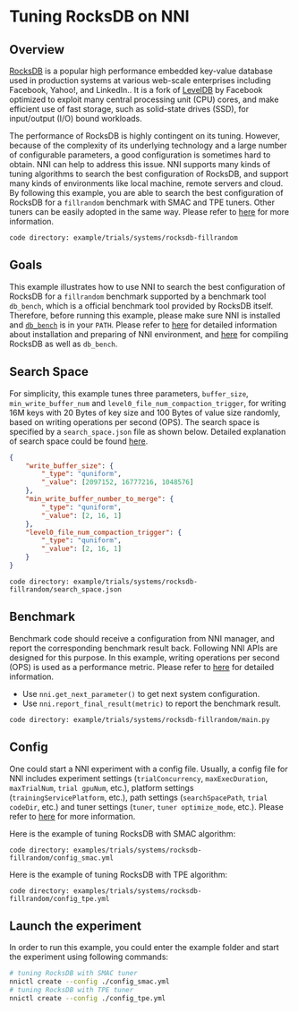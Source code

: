 # Tuning RocksDB on NNI

## Overview

[RocksDB](https://github.com/facebook/rocksdb) is a popular high performance embedded key-value database used in production systems at various web-scale enterprises including Facebook, Yahoo!, and LinkedIn.. It is a fork of [LevelDB](https://github.com/google/leveldb) by Facebook optimized to exploit many central processing unit (CPU) cores, and make efficient use of fast storage, such as solid-state drives (SSD), for input/output (I/O) bound workloads.

The performance of RocksDB is highly contingent on its tuning. However, because of the complexity of its underlying technology and a large number of configurable parameters, a good configuration is sometimes hard to obtain. NNI can help to address this issue. NNI supports many kinds of tuning algorithms to search the best configuration of RocksDB, and support many kinds of environments like local machine, remote servers and cloud. By following this example, you are able to search the best configuration of RocksDB for a `fillrandom` benchmark with SMAC and TPE tuners. Other tuners can be easily adopted in the same way. Please refer to [here](../Tuner/BuiltinTuner.md) for more information.

`code directory: example/trials/systems/rocksdb-fillrandom`

## Goals

This example illustrates how to use NNI to search the best configuration of RocksDB for a `fillrandom` benchmark supported by a benchmark tool `db_bench`, which is a official benchmark tool provided by RocksDB itself. Therefore, before running this example, please make sure NNI is installed and [`db_bench`](https://github.com/facebook/rocksdb/wiki/Benchmarking-tools) is in your `PATH`. Please refer to [here](../Tutorial/QuickStart.md) for detailed information about installation and preparing of NNI environment, and [here](https://github.com/facebook/rocksdb/blob/master/INSTALL.md) for compiling RocksDB as well as `db_bench`.

## Search Space

For simplicity, this example tunes three parameters, `buffer_size`, `min_write_buffer_num` and `level0_file_num_compaction_trigger`, for writing 16M keys with 20 Bytes of key size and 100 Bytes of value size randomly, based on writing operations per second (OPS). The search space is specified by a `search_space.json` file as shown below. Detailed explanation of search space could be found [here](https://github.com/microsoft/nni/blob/master/docs/en_US/Tutorial/SearchSpaceSpec.md).

```json
{
    "write_buffer_size": {
        "_type": "quniform",
        "_value": [2097152, 16777216, 1048576]
    },
    "min_write_buffer_number_to_merge": {
        "_type": "quniform",
        "_value": [2, 16, 1]
    },
    "level0_file_num_compaction_trigger": {
        "_type": "quniform",
        "_value": [2, 16, 1]
    }
}
```

`code directory: example/trials/systems/rocksdb-fillrandom/search_space.json`

## Benchmark

Benchmark code should receive a configuration from NNI manager, and report the corresponding benchmark result back. Following NNI APIs are designed for this purpose. In this example, writing operations per second (OPS) is used as a performance metric. Please refer to [here](Trials.md) for detailed information.

* Use `nni.get_next_parameter()` to get next system configuration.
* Use `nni.report_final_result(metric)` to report the benchmark result.

`code directory: example/trials/systems/rocksdb-fillrandom/main.py`

## Config

One could start a NNI experiment with a config file. Usually, a config file for NNI includes experiment settings (`trialConcurrency`, `maxExecDuration`, `maxTrialNum`, `trial gpuNum`, etc.), platform settings (`trainingServicePlatform`, etc.), path settings (`searchSpacePath`, `trial codeDir`, etc.) and tuner settings (`tuner`, `tuner optimize_mode`, etc.). Please refer to [here](../Tutorial/QuickStart.md) for more information.

Here is the example of tuning RocksDB with SMAC algorithm:

`code directory: examples/trials/systems/rocksdb-fillrandom/config_smac.yml`

Here is the example of tuning RocksDB with TPE algorithm:

`code directory: examples/trials/systems/rocksdb-fillrandom/config_tpe.yml`

## Launch the experiment

In order to run this example, you could enter the example folder and start the experiment using following commands:

```bash
# tuning RocksDB with SMAC tuner
nnictl create --config ./config_smac.yml
# tuning RocksDB with TPE tuner
nnictl create --config ./config_tpe.yml
```
